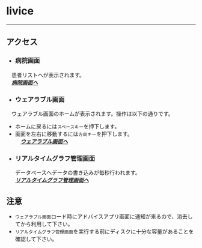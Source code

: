 # livice   
---
## アクセス
- ### 病院画面　　
　患者リストへが表示されます。   
　***[病院画面へ](http://localhost/livice/hospital/patient_list)***
- ### ウェアラブル画面   
　ウェアラブル画面のホームが表示されます。操作は以下の通りです。   
 - ホームに戻るには`スペースキー`を押下します。   
 - 画面を左右に移動するには`方向キー`を押下します。   
　***[ウェアラブル画面へ](http://localhost/livice/Personal/home)***
- ### リアルタイムグラフ管理画面   
  データベースへデータの書き込みが毎秒行われます。  
   ***[リアルタイムグラフ管理画面へ](http://localhost/livice/Logger/personal_dashboard)***

## 注意
- `ウェアラブル画面`ロード時にアドバイスアプリ画面に通知が来るので、消去してから利用して下さい。
- `リアルタイムグラフ管理画面`を実行する前にディスクに十分な容量があることを確認して下さい。
